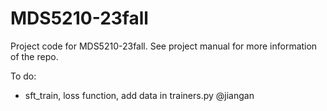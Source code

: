 # MDS5210-23fall
Project code for MDS5210-23fall. See project manual for more information of the repo.

To do:
- sft_train, loss function, add data in trainers.py  @jiangan
